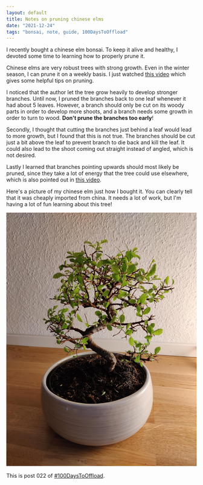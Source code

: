 ```yaml
---
layout: default
title: Notes on pruning chinese elms
date: "2021-12-24"
tags: "bonsai, note, guide, 100DaysToOffload"
---
```


I recently bought a chinese elm bonsai. To keep it alive and healthy, I devoted
some time to learning how to properly prune it.

Chinese elms are very robust trees with strong growth. Even in the winter
season, I can prune it on a weekly basis. I just watched [this
video](https://www.youtube.com/watch?v=Nsvc2Ll1X2A) which gives some helpful
tips on pruning.

I noticed that the author let the tree grow heavily to develop stronger
branches. Until now, I pruned the branches back to one leaf whenever it had
about 5 leaves. However, a branch should only be cut on its woody parts in order
to develop more shoots, and a branch needs some growth in order to turn to wood.
**Don't prune the branches too early**!

Secondly, I thought that cutting the branches just behind a leaf would lead to
more growth, but I found that this is not true. The branches should be cut just
a bit above the leaf to prevent branch to die back and kill the leaf. It could
also lead to the shoot coming out straight instead of angled, which is not
desired.

Lastly I learned that branches pointing upwards should most likely be pruned,
since they take a lot of energy that the tree could use elsewhere, which is also
pointed out in [this video](https://www.youtube.com/watch?v=93c985zOwhs).

Here's a picture of my chinese elm just how I bought it. You can clearly tell
that it was cheaply imported from china. It needs a lot of work, but I'm having
a lot of fun learning about this tree!

![Chinese Elm](/assets/chinese_elm.jpeg)

This is post 022 of [#100DaysToOffload](https://100daystooffload.com/).
